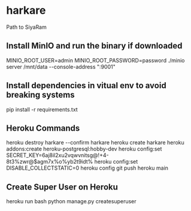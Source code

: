 # harkare
Path to SiyaRam

## Install MinIO and run the binary if downloaded
MINIO_ROOT_USER=admin MINIO_ROOT_PASSWORD=password ./minio server /mnt/data --console-address ":9001"

## Install dependencies in vitual env to avoid breaking systems
pip install -r requirements.txt

## Heroku Commands
heroku destroy harkare --confirm harkare
heroku create harkare
heroku addons:create heroku-postgresql:hobby-dev
heroku config:set SECRET_KEY=6aj8il2xu2vqwvnitsg@\!+4-8t3%zwr@$agm7x%o%yb2t9idt%
heroku config:set DISABLE_COLLECTSTATIC=0
heroku config
git push heroku main

## Create Super User on Heroku
heroku run bash
python manage.py createsuperuser
